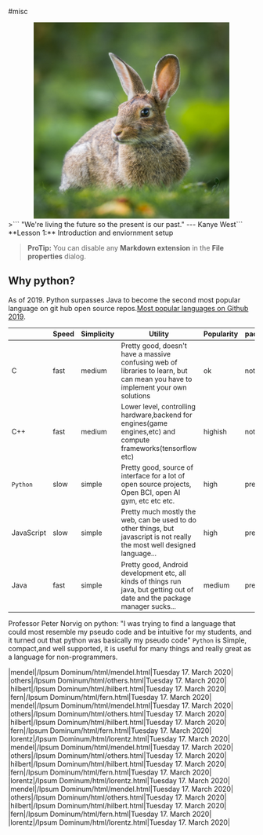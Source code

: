 #misc

<center><img src="../images/rabbit.jpeg" width="400px" height="400px" /></center>
>```
 "We're living the future so the present is our past." --- Kanye West```
<br/>
**Lesson 1:** Introduction and enviornment setup
 
> **ProTip:** You can disable any **Markdown extension** in the **File properties** dialog.


## Why python?

As of 2019. Python surpasses Java to become the second most popular language on git hub open source repos.[Most popular languages on Github 2019](https://octoverse.github.com/#top-languages). 

|                |    Speed                      |Simplicity                   |Utility|Popularity|packagemanager | 
|----------------|-------------------------------|-----------------------------|-----------|----|---|
|C               |fast            |medium           | Pretty good, doesn't have a massive confusing web of libraries to learn, but can mean you have to implement your own solutions          |  ok  | not so good|
|C++          |fast            |medium              | Lower level, controlling hardware,backend for engines(game engines,etc) and compute frameworks(tensorflow etc)  | highish  | not so good
|`Python`          |slow|simple|Pretty good, source of interface for a lot of open source projects, Open BCI, open AI gym, etc etc etc.      |      high      |   pretty good|
|JavaScript          |slow|simple| Pretty much mostly the web, can be used to do other things, but javascript is not really the most well designed language...     |  high |    pretty good|
|  Java     |fast|simple|     Pretty good, Android development etc, all kinds of things run java, but getting out of date and the package manager sucks...             |  medium |  pretty good

Professor Peter Norvig on python: "I was trying to find a language that could most resemble my pseudo code and be intuitive for my students, and it turned out that python was basically my pseudo code"
`Python` is Simple, compact,and well supported, it is useful for many things and really great  as a language for non-programmers.




|mendel|/Ipsum Dominum/html/mendel.html|Tuesday 17. March 2020|
|others|/Ipsum Dominum/html/others.html|Tuesday 17. March 2020|
|hilbert|/Ipsum Dominum/html/hilbert.html|Tuesday 17. March 2020|
|fern|/Ipsum Dominum/html/fern.html|Tuesday 17. March 2020|
|mendel|/Ipsum Dominum/html/mendel.html|Tuesday 17. March 2020|
|others|/Ipsum Dominum/html/others.html|Tuesday 17. March 2020|
|hilbert|/Ipsum Dominum/html/hilbert.html|Tuesday 17. March 2020|
|fern|/Ipsum Dominum/html/fern.html|Tuesday 17. March 2020|
|lorentz|/Ipsum Dominum/html/lorentz.html|Tuesday 17. March 2020|
|mendel|/Ipsum Dominum/html/mendel.html|Tuesday 17. March 2020|
|others|/Ipsum Dominum/html/others.html|Tuesday 17. March 2020|
|hilbert|/Ipsum Dominum/html/hilbert.html|Tuesday 17. March 2020|
|fern|/Ipsum Dominum/html/fern.html|Tuesday 17. March 2020|
|lorentz|/Ipsum Dominum/html/lorentz.html|Tuesday 17. March 2020|
|mendel|/Ipsum Dominum/html/mendel.html|Tuesday 17. March 2020|
|others|/Ipsum Dominum/html/others.html|Tuesday 17. March 2020|
|hilbert|/Ipsum Dominum/html/hilbert.html|Tuesday 17. March 2020|
|fern|/Ipsum Dominum/html/fern.html|Tuesday 17. March 2020|
|lorentz|/Ipsum Dominum/html/lorentz.html|Tuesday 17. March 2020|